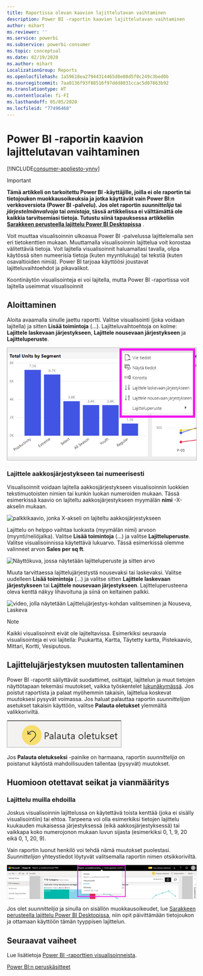 ```yaml
---
title: Raportissa olevan kaavion lajittelutavan vaihtaminen
description: Power BI -raportin kaavion lajittelutavan vaihtaminen
author: mihart
ms.reviewer: ''
ms.service: powerbi
ms.subservice: powerbi-consumer
ms.topic: conceptual
ms.date: 02/19/2020
ms.author: mihart
LocalizationGroup: Reports
ms.openlocfilehash: 1a59618ea27944314465d8e08d5f0c249c3bed0b
ms.sourcegitcommit: 7aa0136f93f88516f97ddd8031ccac5d07863b92
ms.translationtype: HT
ms.contentlocale: fi-FI
ms.lasthandoff: 05/05/2020
ms.locfileid: "77496468"
---
```

# <a name="change-how-a-chart-is-sorted-in-a-power-bi-report"></a>Power BI -raportin kaavion lajittelutavan vaihtaminen

[!INCLUDE[consumer-appliesto-ynny](../includes/consumer-appliesto-ynny.md)]


> [!IMPORTANT]
> **Tämä artikkeli on tarkoitettu Power BI -käyttäjille, joilla ei ole raportin tai tietojoukon muokkausoikeuksia ja jotka käyttävät vain Power BI:n verkkoversiota (Power BI -palvelu). Jos olet raportin *suunnittelija* tai *järjestelmänvalvoja* tai *omistaja*, tässä artikkelissa ei välttämättä ole kaikkia tarvitsemiasi tietoja. Tutustu siinä tapauksessa artikkeliin [Sarakkeen perusteella lajittelu Power BI Desktopissa](../desktop-sort-by-column.md)** .

Voit muuttaa visualisoinnin ulkoasua Power BI -palvelussa lajittelemalla sen eri tietokenttien mukaan. Muuttamalla visualisoinnin lajittelua voit korostaa välitettäviä tietoja. Voit lajitella visualisoinnit haluamallasi tavalla, olipa käytössä siten numeerisia tietoja (kuten myyntilukuja) tai tekstiä (kuten osavaltioiden nimiä). Power BI tarjoaa käyttöösi joustavat lajitteluvaihtoehdot ja pikavalikot. 

Koontinäytön visualisointeja ei voi lajitella, mutta Power BI -raportissa voit lajitella useimmat visualisoinnit 

## <a name="get-started"></a>Aloittaminen

Aloita avaamalla sinulle jaettu raportti. Valitse visualisointi (joka voidaan lajitella) ja sitten **Lisää toimintoja** (...).  Lajitteluvaihtoehtoja on kolme: **Lajittele laskevaan järjestykseen**, **Lajittele nousevaan järjestykseen** ja **Lajitteluperuste**. 
    

![palkkikaavio, jonka X-akseli on lajiteltu aakkosjärjestykseen](media/end-user-change-sort/power-bi-more-actions.png)

### <a name="sort-alphabetically-or-numerically"></a>Lajittele aakkosjärjestykseen tai numeerisesti

Visualisoinnit voidaan lajitella aakkosjärjestykseen visualisoinnin luokkien tekstimuotoisten nimien tai kunkin luokan numeroiden mukaan. Tässä esimerkissä kaavio on lajiteltu aakkosjärjestykseen myymälän **nimi** -X-akselin mukaan.

![palkkikaavio, jonka X-akseli on lajiteltu aakkosjärjestykseen](media/end-user-change-sort/powerbi-sort-category.png)

Lajittelu on helppo vaihtaa luokasta (myymälän nimi) arvoon (myynti/neliöjalka). Valitse **Lisää toimintoja** (...) ja valitse **Lajitteluperuste**. Valitse visualisoinnissa käytettävä lukuarvo.  Tässä esimerkissä olemme valinneet arvon **Sales per sq ft**.

![Näyttökuva, jossa näytetään lajitteluperuste ja sitten arvo](media/end-user-change-sort/power-bi-sort-value.png)

Muuta tarvittaessa lajittelujärjestystä nousevaksi tai laskevaksi.  Valitse uudelleen **Lisää toimintoja** (...) ja valitse sitten **Lajittele laskevaan järjestykseen** tai **Lajittele nousevaan järjestykseen**. Lajitteluperusteena oleva kenttä näkyy lihavoituna ja siinä on keltainen palkki.

   ![video, jolla näytetään Lajittelujärjestys-kohdan valitseminen ja Nouseva, Laskeva](media/end-user-change-sort/sort.gif)

> [!NOTE]
> Kaikki visualisoinnit eivät ole lajiteltavissa. Esimerkiksi seuraavia visualisointeja ei voi lajitella: Puukartta, Kartta, Täytetty kartta, Pistekaavio, Mittari, Kortti, Vesiputous.

## <a name="saving-changes-you-make-to-sort-order"></a>Lajittelujärjestyksen muutosten tallentaminen
Power BI -raportit säilyttävät suodattimet, osittajat, lajittelun ja muut tietojen näyttötapaan tekemäsi muutokset, vaikka työskentelet [lukunäkymässä](end-user-reading-view.md). Jos poistut raportista ja palaat myöhemmin takaisin, lajittelua koskevat muutoksesi pysyvät voimassa.  Jos haluat palauttaa raportin *suunnittelijan* asetukset takaisin käyttöön, valitse **Palauta oletukset** ylemmältä valikkoriviltä. 

![pysyvä lajittelu](media/end-user-change-sort/power-bi-reset.png)

Jos **Palauta oletukseksi** -painike on harmaana, raportin *suunnittelija* on poistanut käytöstä mahdollisuuden tallentaa (pysyvät) muutokset.

<a name="other"></a>
## <a name="considerations-and-troubleshooting"></a>Huomioon otettavat seikat ja vianmääritys

### <a name="sorting-using-other-criteria"></a>Lajittelu muilla ehdoilla
Joskus visualisoinnin lajittelussa on käytettävä toista kenttää (joka ei sisälly visualisointiin) tai ehtoa.  Tarpeena voi olla esimerkiksi tietojen lajittelu kuukauden mukaisessa järjestyksessä (eikä aakkosjärjestyksessä) tai vaikkapa koko numerojonon mukaan luvun sijasta (esimerkiksi 0, 1, 9, 20 eikä 0, 1, 20, 9).  

Vain raportin luonut henkilö voi tehdä nämä muutokset puolestasi. *Suunnittelijan* yhteystiedot löytyvät valitsemalla raportin nimen otsikkoriviltä.

![Valikko, joka näyttää yhteystiedot](media/end-user-change-sort/power-bi-contact.png)

Jos olet *suunnittelija*  ja sinulla on sisällön muokkausoikeudet, lue [Sarakkeen perusteella lajittelu Power BI Desktopissa](../desktop-sort-by-column.md), niin opit päivittämään tietojoukon ja ottamaan käyttöön tämän tyyppisen lajittelun.

## <a name="next-steps"></a>Seuraavat vaiheet
Lue lisätietoja [Power BI -raporttien visualisoinneista](end-user-visualizations.md).

[Power BI:n peruskäsitteet](end-user-basic-concepts.md)
